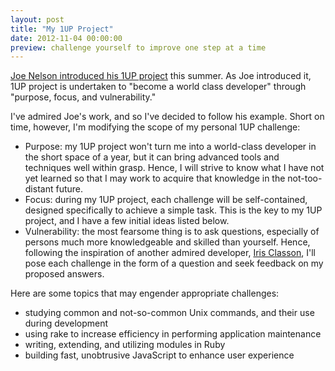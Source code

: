 ```yaml
---
layout: post
title: "My 1UP Project"
date: 2012-11-04 00:00:00
preview: challenge yourself to improve one step at a time
---
```


[Joe Nelson introduced his 1UP project](http://1up.begriffs.com/ "1UP") this summer. As Joe introduced it, 1UP project is undertaken to "become a world class developer" through "purpose, focus, and vulnerability."

I've admired Joe's work, and so I've decided to follow his example. Short on time, however, I'm modifying the scope of my personal 1UP challenge:

- Purpose: my 1UP project won't turn me into a world-class developer in the short space of a year, but it can bring advanced tools and techniques well within grasp. Hence, I will strive to know what I have not yet learned so that I may work to acquire that knowledge in the not-too-distant future.
- Focus: during my 1UP project, each challenge will be self-contained, designed specifically to achieve a simple task. This is the key to my 1UP project, and I have a few initial ideas listed below.
- Vulnerability: the most fearsome thing is to ask questions, especially of persons much more knowledgeable and skilled than yourself. Hence, following the inspiration of another admired developer, [Iris Classon](http://www.irisclasson.com/category/365-stupid-questions/ "365 Stupid Questions"), I'll pose each challenge in the form of a question and seek feedback on my proposed answers.

Here are some topics that may engender appropriate challenges:

- studying common and not-so-common Unix commands, and their use during development
- using rake to increase efficiency in performing application maintenance
- writing, extending, and utilizing modules in Ruby
- building fast, unobtrusive JavaScript to enhance user experience
